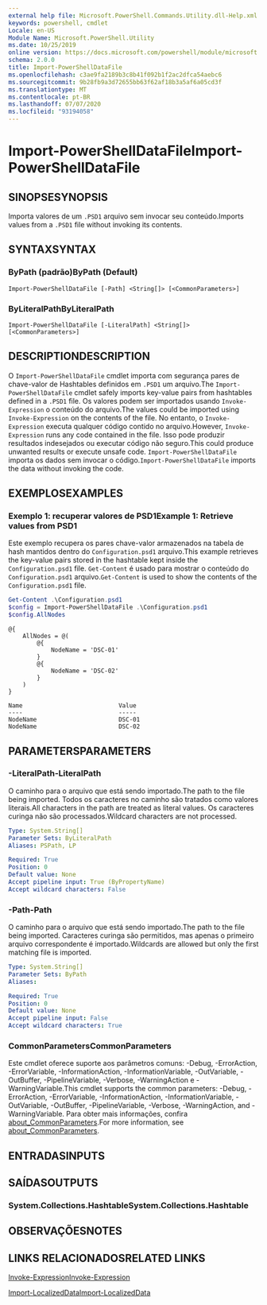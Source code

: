 ```yaml
---
external help file: Microsoft.PowerShell.Commands.Utility.dll-Help.xml
keywords: powershell, cmdlet
Locale: en-US
Module Name: Microsoft.PowerShell.Utility
ms.date: 10/25/2019
online version: https://docs.microsoft.com/powershell/module/microsoft.powershell.utility/import-powershelldatafile?view=powershell-6&WT.mc_id=ps-gethelp
schema: 2.0.0
title: Import-PowerShellDataFile
ms.openlocfilehash: c3ae9fa2189b3c8b41f092b1f2ac2dfca54aebc6
ms.sourcegitcommit: 9b28fb9a3d72655bb63f62af18b3a5af6a05cd3f
ms.translationtype: MT
ms.contentlocale: pt-BR
ms.lasthandoff: 07/07/2020
ms.locfileid: "93194058"
---
```

# <span data-ttu-id="7e8be-103">Import-PowerShellDataFile</span><span class="sxs-lookup"><span data-stu-id="7e8be-103">Import-PowerShellDataFile</span></span>

## <span data-ttu-id="7e8be-104">SINOPSE</span><span class="sxs-lookup"><span data-stu-id="7e8be-104">SYNOPSIS</span></span>
<span data-ttu-id="7e8be-105">Importa valores de um `.PSD1` arquivo sem invocar seu conteúdo.</span><span class="sxs-lookup"><span data-stu-id="7e8be-105">Imports values from a `.PSD1` file without invoking its contents.</span></span>

## <span data-ttu-id="7e8be-106">SYNTAX</span><span class="sxs-lookup"><span data-stu-id="7e8be-106">SYNTAX</span></span>

### <span data-ttu-id="7e8be-107">ByPath (padrão)</span><span class="sxs-lookup"><span data-stu-id="7e8be-107">ByPath (Default)</span></span>

```
Import-PowerShellDataFile [-Path] <String[]> [<CommonParameters>]
```

### <span data-ttu-id="7e8be-108">ByLiteralPath</span><span class="sxs-lookup"><span data-stu-id="7e8be-108">ByLiteralPath</span></span>

```
Import-PowerShellDataFile [-LiteralPath] <String[]> [<CommonParameters>]
```

## <span data-ttu-id="7e8be-109">DESCRIPTION</span><span class="sxs-lookup"><span data-stu-id="7e8be-109">DESCRIPTION</span></span>

<span data-ttu-id="7e8be-110">O `Import-PowerShellDataFile` cmdlet importa com segurança pares de chave-valor de Hashtables definidos em `.PSD1` um arquivo.</span><span class="sxs-lookup"><span data-stu-id="7e8be-110">The `Import-PowerShellDataFile` cmdlet safely imports key-value pairs from hashtables defined in a `.PSD1` file.</span></span> <span data-ttu-id="7e8be-111">Os valores podem ser importados usando `Invoke-Expression` o conteúdo do arquivo.</span><span class="sxs-lookup"><span data-stu-id="7e8be-111">The values could be imported using `Invoke-Expression` on the contents of the file.</span></span>
<span data-ttu-id="7e8be-112">No entanto, o `Invoke-Expression` executa qualquer código contido no arquivo.</span><span class="sxs-lookup"><span data-stu-id="7e8be-112">However, `Invoke-Expression` runs any code contained in the file.</span></span> <span data-ttu-id="7e8be-113">Isso pode produzir resultados indesejados ou executar código não seguro.</span><span class="sxs-lookup"><span data-stu-id="7e8be-113">This could produce unwanted results or execute unsafe code.</span></span> <span data-ttu-id="7e8be-114">`Import-PowerShellDataFile` importa os dados sem invocar o código.</span><span class="sxs-lookup"><span data-stu-id="7e8be-114">`Import-PowerShellDataFile` imports the data without invoking the code.</span></span>

## <span data-ttu-id="7e8be-115">EXEMPLOS</span><span class="sxs-lookup"><span data-stu-id="7e8be-115">EXAMPLES</span></span>

### <span data-ttu-id="7e8be-116">Exemplo 1: recuperar valores de PSD1</span><span class="sxs-lookup"><span data-stu-id="7e8be-116">Example 1: Retrieve values from PSD1</span></span>

<span data-ttu-id="7e8be-117">Este exemplo recupera os pares chave-valor armazenados na tabela de hash mantidos dentro do `Configuration.psd1` arquivo.</span><span class="sxs-lookup"><span data-stu-id="7e8be-117">This example retrieves the key-value pairs stored in the hashtable kept inside the `Configuration.psd1` file.</span></span> <span data-ttu-id="7e8be-118">`Get-Content` é usado para mostrar o conteúdo do `Configuration.psd1` arquivo.</span><span class="sxs-lookup"><span data-stu-id="7e8be-118">`Get-Content` is used to show the contents of the `Configuration.psd1` file.</span></span>

```powershell
Get-Content .\Configuration.psd1
$config = Import-PowerShellDataFile .\Configuration.psd1
$config.AllNodes
```

```Output
@{
    AllNodes = @(
        @{
            NodeName = 'DSC-01'
        }
        @{
            NodeName = 'DSC-02'
        }
    )
}

Name                           Value
----                           -----
NodeName                       DSC-01
NodeName                       DSC-02
```

## <span data-ttu-id="7e8be-119">PARAMETERS</span><span class="sxs-lookup"><span data-stu-id="7e8be-119">PARAMETERS</span></span>

### <span data-ttu-id="7e8be-120">-LiteralPath</span><span class="sxs-lookup"><span data-stu-id="7e8be-120">-LiteralPath</span></span>

<span data-ttu-id="7e8be-121">O caminho para o arquivo que está sendo importado.</span><span class="sxs-lookup"><span data-stu-id="7e8be-121">The path to the file being imported.</span></span> <span data-ttu-id="7e8be-122">Todos os caracteres no caminho são tratados como valores literais.</span><span class="sxs-lookup"><span data-stu-id="7e8be-122">All characters in the path are treated as literal values.</span></span>
<span data-ttu-id="7e8be-123">Os caracteres curinga não são processados.</span><span class="sxs-lookup"><span data-stu-id="7e8be-123">Wildcard characters are not processed.</span></span>

```yaml
Type: System.String[]
Parameter Sets: ByLiteralPath
Aliases: PSPath, LP

Required: True
Position: 0
Default value: None
Accept pipeline input: True (ByPropertyName)
Accept wildcard characters: False
```

### <span data-ttu-id="7e8be-124">-Path</span><span class="sxs-lookup"><span data-stu-id="7e8be-124">-Path</span></span>

<span data-ttu-id="7e8be-125">O caminho para o arquivo que está sendo importado.</span><span class="sxs-lookup"><span data-stu-id="7e8be-125">The path to the file being imported.</span></span> <span data-ttu-id="7e8be-126">Caracteres curinga são permitidos, mas apenas o primeiro arquivo correspondente é importado.</span><span class="sxs-lookup"><span data-stu-id="7e8be-126">Wildcards are allowed but only the first matching file is imported.</span></span>

```yaml
Type: System.String[]
Parameter Sets: ByPath
Aliases:

Required: True
Position: 0
Default value: None
Accept pipeline input: False
Accept wildcard characters: True
```

### <span data-ttu-id="7e8be-127">CommonParameters</span><span class="sxs-lookup"><span data-stu-id="7e8be-127">CommonParameters</span></span>

<span data-ttu-id="7e8be-128">Este cmdlet oferece suporte aos parâmetros comuns: -Debug, -ErrorAction, -ErrorVariable, -InformationAction, -InformationVariable, -OutVariable, -OutBuffer, -PipelineVariable, -Verbose, -WarningAction e -WarningVariable.</span><span class="sxs-lookup"><span data-stu-id="7e8be-128">This cmdlet supports the common parameters: -Debug, -ErrorAction, -ErrorVariable, -InformationAction, -InformationVariable, -OutVariable, -OutBuffer, -PipelineVariable, -Verbose, -WarningAction, and -WarningVariable.</span></span> <span data-ttu-id="7e8be-129">Para obter mais informações, confira [about_CommonParameters](../Microsoft.PowerShell.Core/About/about_CommonParameters.md).</span><span class="sxs-lookup"><span data-stu-id="7e8be-129">For more information, see [about_CommonParameters](../Microsoft.PowerShell.Core/About/about_CommonParameters.md).</span></span>

## <span data-ttu-id="7e8be-130">ENTRADAS</span><span class="sxs-lookup"><span data-stu-id="7e8be-130">INPUTS</span></span>

## <span data-ttu-id="7e8be-131">SAÍDAS</span><span class="sxs-lookup"><span data-stu-id="7e8be-131">OUTPUTS</span></span>

### <span data-ttu-id="7e8be-132">System.Collections.Hashtable</span><span class="sxs-lookup"><span data-stu-id="7e8be-132">System.Collections.Hashtable</span></span>

## <span data-ttu-id="7e8be-133">OBSERVAÇÕES</span><span class="sxs-lookup"><span data-stu-id="7e8be-133">NOTES</span></span>

## <span data-ttu-id="7e8be-134">LINKS RELACIONADOS</span><span class="sxs-lookup"><span data-stu-id="7e8be-134">RELATED LINKS</span></span>

[<span data-ttu-id="7e8be-135">Invoke-Expression</span><span class="sxs-lookup"><span data-stu-id="7e8be-135">Invoke-Expression</span></span>](Invoke-Expression.md)

[<span data-ttu-id="7e8be-136">Import-LocalizedData</span><span class="sxs-lookup"><span data-stu-id="7e8be-136">Import-LocalizedData</span></span>](Import-LocalizedData.md)
